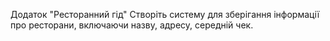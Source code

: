 Додаток "Ресторанний гід"
Створіть систему для зберігання інформації про ресторани, включаючи назву, адресу, середній чек.

